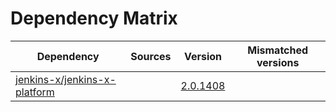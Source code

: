 # Dependency Matrix

Dependency | Sources | Version | Mismatched versions
---------- | ------- | ------- | -------------------
[jenkins-x/jenkins-x-platform](https://github.com/jenkins-x/jenkins-x-platform) |  | [2.0.1408](https://github.com/jenkins-x/jenkins-x-platform/releases/tag/v2.0.1408) | 
